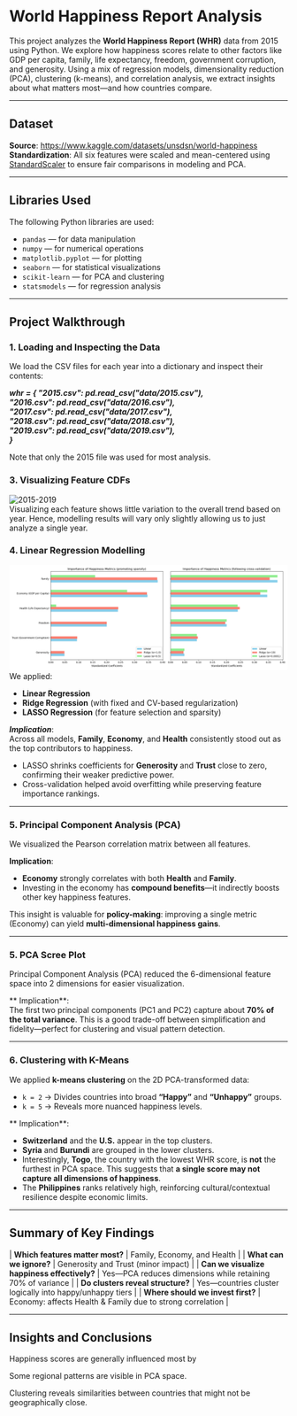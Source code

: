 #  World Happiness Report Analysis

This project analyzes the **World Happiness Report (WHR)** data from 2015 using Python. We explore how happiness scores relate to other factors like GDP per capita, family, life expectancy, freedom, government corruption, and generosity. Using a mix of regression models, dimensionality reduction (PCA), clustering (k-means), and correlation analysis, we extract insights about what matters most—and how countries compare.

---

##  Dataset

**Source**: https://www.kaggle.com/datasets/unsdsn/world-happiness <br/>
**Standardization**: All six features were scaled and mean-centered using [StandardScaler](https://scikit-learn.org/stable/modules/generated/sklearn.preprocessing.StandardScaler.html) to ensure fair comparisons in modeling and PCA.

---

##  Libraries Used

The following Python libraries are used:

- `pandas` — for data manipulation
- `numpy` — for numerical operations
- `matplotlib.pyplot` — for plotting
- `seaborn` — for statistical visualizations
- `scikit-learn` — for PCA and clustering
- `statsmodels` — for regression analysis

---

##  Project Walkthrough

### 1. **Loading and Inspecting the Data**

We load the CSV files for each year into a dictionary and inspect their contents:

***whr = {
    "2015.csv": pd.read_csv("data/2015.csv"), <br/>
    "2016.csv": pd.read_csv("data/2016.csv"), <br/>
    "2017.csv": pd.read_csv("data/2017.csv"), <br/>
    "2018.csv": pd.read_csv("data/2018.csv"), <br/>
    "2019.csv": pd.read_csv("data/2019.csv"), <br/>
}***  <br/>

Note that only the 2015 file was used for most analysis. 


### 3. **Visualizing Feature CDFs**
<img width="664" alt="2015-2019" src="https://github.com/user-attachments/assets/5b87a672-3225-4592-b6dd-587640123f38" />    <br/>
Visualizing each feature shows little variation to the overall trend based on year. Hence, modelling results will vary only slightly allowing us to just analyze a single year. 

### 4. **Linear Regression Modelling**
![Regression Plot](https://github.com/Edneil-Soriano/WHR_Analysis/raw/main/figures/Regression.png)
We applied:
- **Linear Regression**
- **Ridge Regression** (with fixed and CV-based regularization)
- **LASSO Regression** (for feature selection and sparsity)

***Implication***:  
Across all models, **Family**, **Economy**, and **Health** consistently stood out as the top contributors to happiness.  
- LASSO shrinks coefficients for **Generosity** and **Trust** close to zero, confirming their weaker predictive power.
- Cross-validation helped avoid overfitting while preserving feature importance rankings.

---


### 5. **Principal Component Analysis (PCA)**

We visualized the Pearson correlation matrix between all features.

**Implication**:  
- **Economy** strongly correlates with both **Health** and **Family**.
- Investing in the economy has **compound benefits**—it indirectly boosts other key happiness features.
  
This insight is valuable for **policy-making**: improving a single metric (Economy) can yield **multi-dimensional happiness gains**.

---

### 5. **PCA Scree Plot**

Principal Component Analysis (PCA) reduced the 6-dimensional feature space into 2 dimensions for easier visualization.

** Implication**:  
The first two principal components (PC1 and PC2) capture about **70% of the total variance**. This is a good trade-off between simplification and fidelity—perfect for clustering and visual pattern detection.

---


### 6. **Clustering with K-Means**
We applied **k-means clustering** on the 2D PCA-transformed data:
- `k = 2` → Divides countries into broad **“Happy”** and **“Unhappy”** groups.
- `k = 5` → Reveals more nuanced happiness levels.

** Implication**:
- **Switzerland** and the **U.S.** appear in the top clusters.
- **Syria** and **Burundi** are grouped in the lower clusters.
- Interestingly, **Togo**, the country with the lowest WHR score, is **not** the furthest in PCA space. This suggests that **a single score may not capture all dimensions of happiness**.
- The **Philippines** ranks relatively high, reinforcing cultural/contextual resilience despite economic limits.

---

## Summary of Key Findings
| **Which features matter most?** | Family, Economy, and Health |
| **What can we ignore?** | Generosity and Trust (minor impact) |
| **Can we visualize happiness effectively?** | Yes—PCA reduces dimensions while retaining 70% of variance |
| **Do clusters reveal structure?** | Yes—countries cluster logically into happy/unhappy tiers |
| **Where should we invest first?** | Economy: affects Health & Family due to strong correlation |

---

## Insights and Conclusions
Happiness scores are generally influenced most by


Some regional patterns are visible in PCA space.


Clustering reveals similarities between countries that might not be geographically close.

